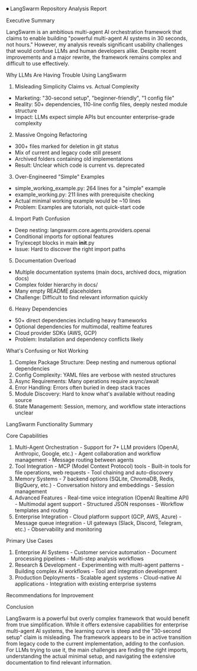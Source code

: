 ⏺ LangSwarm Repository Analysis Report

  Executive Summary

  LangSwarm is an ambitious multi-agent AI orchestration framework that claims to enable building "powerful
   multi-agent AI systems in 30 seconds, not hours." However, my analysis reveals significant usability
  challenges that would confuse LLMs and human developers alike. Despite recent improvements and a major
   rewrite, the framework remains complex and difficult to use effectively.

  Why LLMs Are Having Trouble Using LangSwarm

  1. Misleading Simplicity Claims vs. Actual Complexity

  - Marketing: "30-second setup", "beginner-friendly", "1 config file"
  - Reality: 50+ dependencies, 110-line config files, deeply nested module structure
  - Impact: LLMs expect simple APIs but encounter enterprise-grade complexity

  2. Massive Ongoing Refactoring

  - 300+ files marked for deletion in git status
  - Mix of current and legacy code still present
  - Archived folders containing old implementations
  - Result: Unclear which code is current vs. deprecated

  3. Over-Engineered "Simple" Examples

  - simple_working_example.py: 264 lines for a "simple" example
  - example_working.py: 211 lines with prerequisite checking
  - Actual minimal working example would be ~10 lines
  - Problem: Examples are tutorials, not quick-start code

  4. Import Path Confusion

  - Deep nesting: langswarm.core.agents.providers.openai
  - Conditional imports for optional features
  - Try/except blocks in main __init__.py
  - Issue: Hard to discover the right import paths

  5. Documentation Overload

  - Multiple documentation systems (main docs, archived docs, migration docs)
  - Complex folder hierarchy in docs/
  - Many empty README placeholders
  - Challenge: Difficult to find relevant information quickly

  6. Heavy Dependencies

  - 50+ direct dependencies including heavy frameworks
  - Optional dependencies for multimodal, realtime features
  - Cloud provider SDKs (AWS, GCP)
  - Problem: Installation and dependency conflicts likely

  What's Confusing or Not Working

  1. Complex Package Structure: Deep nesting and numerous optional dependencies
  2. Config Complexity: YAML files are verbose with nested structures
  3. Async Requirements: Many operations require async/await
  4. Error Handling: Errors often buried in deep stack traces
  5. Module Discovery: Hard to know what's available without reading source
  6. State Management: Session, memory, and workflow state interactions unclear

  LangSwarm Functionality Summary

  Core Capabilities

  1. Multi-Agent Orchestration
    - Support for 7+ LLM providers (OpenAI, Anthropic, Google, etc.)
    - Agent collaboration and workflow management
    - Message routing between agents
  2. Tool Integration
    - MCP (Model Context Protocol) tools
    - Built-in tools for file operations, web requests
    - Tool chaining and auto-discovery
  3. Memory Systems
    - 7 backend options (SQLite, ChromaDB, Redis, BigQuery, etc.)
    - Conversation history and embeddings
    - Session management
  4. Advanced Features
    - Real-time voice integration (OpenAI Realtime API)
    - Multimodal agent support
    - Structured JSON responses
    - Workflow templates and routing
  5. Enterprise Integration
    - Cloud platform support (GCP, AWS, Azure)
    - Message queue integration
    - UI gateways (Slack, Discord, Telegram, etc.)
    - Observability and monitoring

  Primary Use Cases

  1. Enterprise AI Systems
    - Customer service automation
    - Document processing pipelines
    - Multi-step analysis workflows
  2. Research & Development
    - Experimenting with multi-agent patterns
    - Building complex AI workflows
    - Tool and integration development
  3. Production Deployments
    - Scalable agent systems
    - Cloud-native AI applications
    - Integration with existing enterprise systems

  Recommendations for Improvement

  

  Conclusion

  LangSwarm is a powerful but overly complex framework that would benefit from true simplification. While
  it offers extensive capabilities for enterprise multi-agent AI systems, the learning curve is steep and
  the "30-second setup" claim is misleading. The framework appears to be in active transition from legacy
  code to the current implementation, adding to the confusion. For LLMs trying to use it, the main challenges are finding the right
  imports, understanding the actual minimal setup, and navigating the extensive documentation to find
  relevant information.